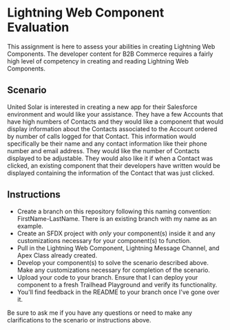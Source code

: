 # Lightning Web Component Evaluation

This assignment is here to assess your abilities in creating Lightning Web Components. The developer content for B2B Commerce requires a fairly high level of competency in creating and reading Lightning Web Components.

## Scenario

United Solar is interested in creating a new app for their Salesforce environment and would like your assistance. They have a few Accounts that have high numbers of Contacts and they would like a component that would display information about the Contacts associated to the Account ordered by number of calls logged for that Contact. This information would specifically be their name and any contact information like their phone number and email address. They would like the number of Contacts displayed to be adjustable. They would also like it if when a Contact was clicked, an existing component that their developers have written would be displayed containing the information of the Contact that was just clicked.

## Instructions

- Create a branch on this repository following this naming convention: FirstName-LastName. There is an existing branch with my name as an example.
- Create an SFDX project with *only* your component(s) inside it and any customizations necessary for your component(s) to function.
- Pull in the Lightning Web Component, Lightning Message Channel, and Apex Class already created.
- Develop your component(s) to solve the scenario described above. Make any customizations necessary for completion of the scenario.
- Upload your code to your branch. Ensure that I can deploy your component to a fresh Trailhead Playground and verify its functionality.
- You'll find feedback in the README to your branch once I've gone over it.

Be sure to ask me if you have any questions or need to make any clarifications to the scenario or instructions above.
